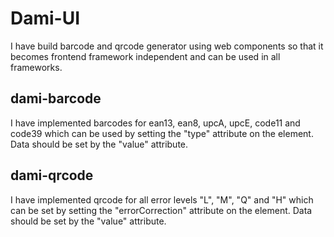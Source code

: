 # Dami-UI
I have build barcode and qrcode generator using web components so that it becomes frontend framework independent and can be used in all frameworks.

## dami-barcode
I have implemented barcodes for ean13, ean8, upcA, upcE, code11 and code39 which can be used by setting the "type" attribute on the element. Data should be set by the "value" attribute.

## dami-qrcode
I have implemented qrcode for all error levels "L", "M", "Q" and "H" which can be set by setting the "errorCorrection" attribute on the element. Data should be set by the "value" attribute.
